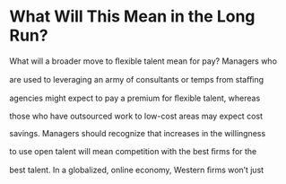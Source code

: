 # What Will This Mean in the Long Run?

What will a broader move to ﬂexible talent mean for pay? Managers who

are used to leveraging an army of consultants or temps from staﬃng

agencies might expect to pay a premium for ﬂexible talent, whereas

those who have outsourced work to low-cost areas may expect cost

savings. Managers should recognize that increases in the willingness

to use open talent will mean competition with the best ﬁrms for the

best talent. In a globalized, online economy, Western ﬁrms won’t just